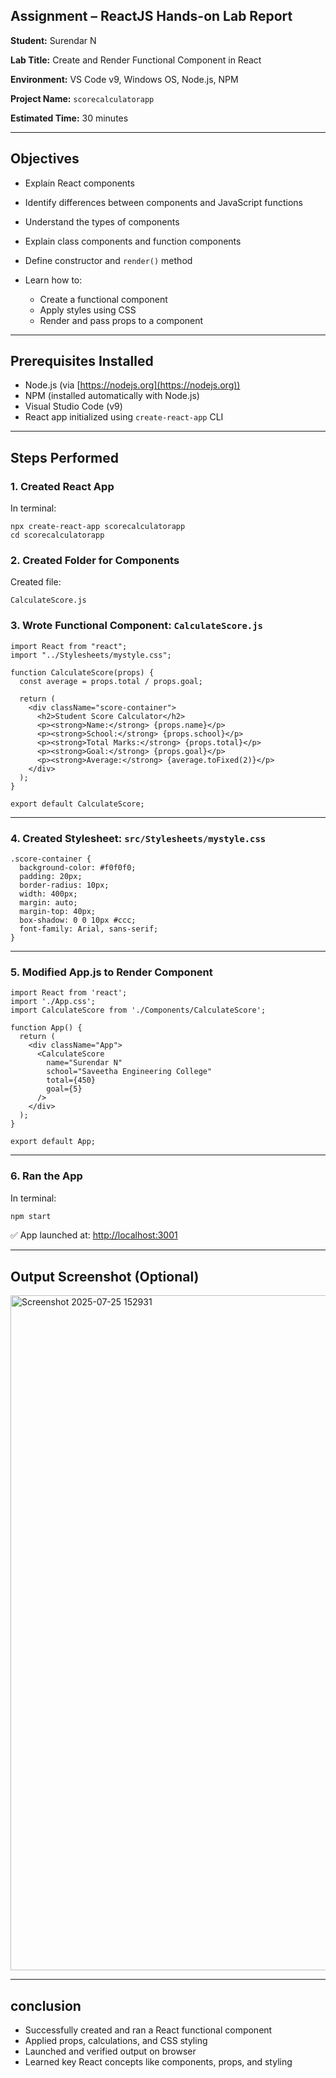 ##  Assignment – ReactJS Hands-on Lab Report

**Student:** Surendar N

**Lab Title:** Create and Render Functional Component in React

**Environment:** VS Code v9, Windows OS, Node.js, NPM

**Project Name:** `scorecalculatorapp`

**Estimated Time:** 30 minutes

---

## Objectives

* Explain React components
* Identify differences between components and JavaScript functions
* Understand the types of components
* Explain class components and function components
* Define constructor and `render()` method
* Learn how to:

  * Create a functional component
  * Apply styles using CSS
  * Render and pass props to a component

---

## Prerequisites Installed

*  Node.js (via [https://nodejs.org](https://nodejs.org))
*  NPM (installed automatically with Node.js)
*  Visual Studio Code (v9)
*  React app initialized using `create-react-app` CLI

---

## Steps Performed

### 1. Created React App

In terminal:

```
npx create-react-app scorecalculatorapp
cd scorecalculatorapp
```

### 2. Created Folder for Components

Created file:

```
CalculateScore.js
```

### 3. Wrote Functional Component: `CalculateScore.js`

```
import React from "react";
import "../Stylesheets/mystyle.css";

function CalculateScore(props) {
  const average = props.total / props.goal;

  return (
    <div className="score-container">
      <h2>Student Score Calculator</h2>
      <p><strong>Name:</strong> {props.name}</p>
      <p><strong>School:</strong> {props.school}</p>
      <p><strong>Total Marks:</strong> {props.total}</p>
      <p><strong>Goal:</strong> {props.goal}</p>
      <p><strong>Average:</strong> {average.toFixed(2)}</p>
    </div>
  );
}

export default CalculateScore;
```

---

### 4. Created Stylesheet: `src/Stylesheets/mystyle.css`

```
.score-container {
  background-color: #f0f0f0;
  padding: 20px;
  border-radius: 10px;
  width: 400px;
  margin: auto;
  margin-top: 40px;
  box-shadow: 0 0 10px #ccc;
  font-family: Arial, sans-serif;
}
```

---

### 5. Modified App.js to Render Component

```
import React from 'react';
import './App.css';
import CalculateScore from './Components/CalculateScore';

function App() {
  return (
    <div className="App">
      <CalculateScore
        name="Surendar N"
        school="Saveetha Engineering College"
        total={450}
        goal={5}
      />
    </div>
  );
}

export default App;
```

---

### 6. Ran the App

In terminal:

```bash
npm start
```

✅ App launched at:
[http://localhost:3001](http://localhost:3001)

---

##  Output Screenshot (Optional)

<img width="1920" height="1080" alt="Screenshot 2025-07-25 152931" src="https://github.com/user-attachments/assets/ac718d74-b050-4efa-a3dc-879147b0fcd1" />

---

## conclusion

* Successfully created and ran a React functional component
* Applied props, calculations, and CSS styling
* Launched and verified output on browser
* Learned key React concepts like components, props, and styling


